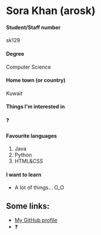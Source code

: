 # Sora Khan (arosk)


#### Student/Staff number

sk129


#### Degree

Computer Science


#### Home town (or country)

Kuwait


#### Things I'm interested in

:question:


#### Favourite languages 

 1. Java
 2. Python
 3. HTML&CSS


#### I want to learn

 * A lot of things... O_O
 


## Some links:

 * [My GitHub profile](https://github.com/arosk)
 * :question:
